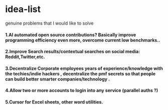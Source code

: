 # idea-list
genuine problems that I would like to solve

#### 1.AI automated open source contributions? Basically improve programming efficiency even more, overcome current low benchmarks..
#### 2.Improve Search results/contextual searches on social media: Reddit,Twitter,etc.
#### 3.Decentralize Corporate employees years of experience/knowledge with the techies/indie hackers , decentralize the pmf secrets so that people can build better smarter companies/technology .
#### 4.Allow two or more accounts to login into any service (parallel auths ?)
#### 5.Cursor for Excel sheets, other word utilities.
